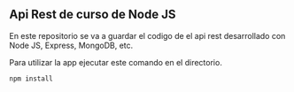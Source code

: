 

## Api Rest de curso de Node JS

En este repositorio se va a guardar el codigo de el api rest desarrollado con Node JS, Express, MongoDB, etc.

Para utilizar la app ejecutar este comando en el directorio.

```
npm install
```